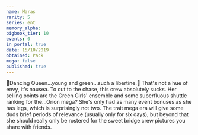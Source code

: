 ```yaml
---
name: Maras
rarity: 5
series: ent
memory_alpha:
bigbook_tier: 10
events: 0
in_portal: true
date: 15/10/2019
obtained: Pack
mega: false
published: true
---
```


🎵Dancing Queen...young and green...such a libertine.🎵 That's not a hue of envy, it's nausea. To cut to the chase, this crew absolutely sucks. Her selling points are the Green Girls' ensemble and some superfluous shuttle ranking for the...Orion mega? She's only had as many event bonuses as she has legs, which is surprisingly not two. The trait mega era will give some duds brief periods of relevance (usually only for six days), but beyond that she should really only be rostered for the sweet bridge crew pictures you share with friends.

